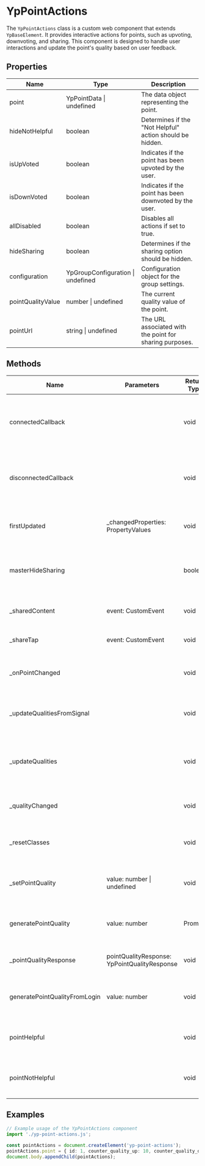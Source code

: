 # YpPointActions

The `YpPointActions` class is a custom web component that extends `YpBaseElement`. It provides interactive actions for points, such as upvoting, downvoting, and sharing. This component is designed to handle user interactions and update the point's quality based on user feedback.

## Properties

| Name               | Type                          | Description                                                                 |
|--------------------|-------------------------------|-----------------------------------------------------------------------------|
| point              | YpPointData \| undefined      | The data object representing the point.                                     |
| hideNotHelpful     | boolean                       | Determines if the "Not Helpful" action should be hidden.                    |
| isUpVoted          | boolean                       | Indicates if the point has been upvoted by the user.                        |
| isDownVoted        | boolean                       | Indicates if the point has been downvoted by the user.                      |
| allDisabled        | boolean                       | Disables all actions if set to true.                                        |
| hideSharing        | boolean                       | Determines if the sharing option should be hidden.                          |
| configuration      | YpGroupConfiguration \| undefined | Configuration object for the group settings.                                |
| pointQualityValue  | number \| undefined           | The current quality value of the point.                                     |
| pointUrl           | string \| undefined           | The URL associated with the point for sharing purposes.                     |

## Methods

| Name                             | Parameters                      | Return Type | Description                                                                 |
|----------------------------------|---------------------------------|-------------|-----------------------------------------------------------------------------|
| connectedCallback                |                                 | void        | Lifecycle method called when the element is added to the document.          |
| disconnectedCallback             |                                 | void        | Lifecycle method called when the element is removed from the document.      |
| firstUpdated                     | _changedProperties: PropertyValues | void        | Called after the element's DOM has been updated the first time.             |
| masterHideSharing                |                                 | boolean     | Returns true if sharing is hidden either by property or configuration.      |
| _sharedContent                   | event: CustomEvent              | void        | Handles the content sharing event.                                          |
| _shareTap                        | event: CustomEvent              | void        | Handles the tap event for sharing.                                          |
| _onPointChanged                  |                                 | void        | Updates qualities when the point changes.                                   |
| _updateQualitiesFromSignal       |                                 | void        | Updates qualities based on external signals.                                |
| _updateQualities                 |                                 | void        | Updates the upvote and downvote states based on the current user and point. |
| _qualityChanged                  |                                 | void        | Placeholder for handling quality changes.                                   |
| _resetClasses                    |                                 | void        | Resets CSS classes based on the current point quality value.                |
| _setPointQuality                 | value: number \| undefined      | void        | Sets the point quality value and updates the UI accordingly.                |
| generatePointQuality             | value: number                   | Promise<void> | Generates or deletes a point quality based on the current state.            |
| _pointQualityResponse            | pointQualityResponse: YpPointQualityResponse | void | Handles the response from setting a point quality.                          |
| generatePointQualityFromLogin    | value: number                   | void        | Generates point quality after user login if not already set.                |
| pointHelpful                     |                                 | void        | Handles the action for marking a point as helpful.                          |
| pointNotHelpful                  |                                 | void        | Handles the action for marking a point as not helpful.                      |

## Examples

```typescript
// Example usage of the YpPointActions component
import './yp-point-actions.js';

const pointActions = document.createElement('yp-point-actions');
pointActions.point = { id: 1, counter_quality_up: 10, counter_quality_down: 2 };
document.body.appendChild(pointActions);
```